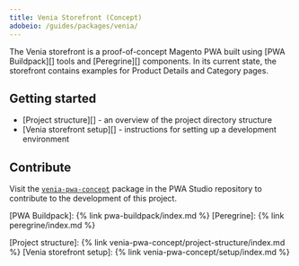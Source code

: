```yaml
---
title: Venia Storefront (Concept)
adobeio: /guides/packages/venia/
---
```


The Venia storefront is a proof-of-concept Magento PWA built using [PWA Buildpack][] tools and [Peregrine][] components.
In its current state, the storefront contains examples for Product Details and Category pages.

## Getting started

* [Project structure][] - an overview of the project directory structure
* [Venia storefront setup][] - instructions for setting up a development environment

## Contribute

Visit the [`venia-pwa-concept`][] package in the PWA Studio repository to contribute to the development of this project.

[`venia-pwa-concept`]: https://github.com/magento/pwa-studio/tree/master/packages/venia-concept
[PWA Buildpack]: {% link pwa-buildpack/index.md %}
[Peregrine]: {% link peregrine/index.md %}

[Project structure]: {% link venia-pwa-concept/project-structure/index.md %}
[Venia storefront setup]: {% link venia-pwa-concept/setup/index.md %}
